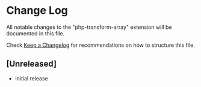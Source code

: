 # Change Log

All notable changes to the "php-transform-array" extension will be documented in this file.

Check [Keep a Changelog](http://keepachangelog.com/) for recommendations on how to structure this file.

## [Unreleased]

- Initial release